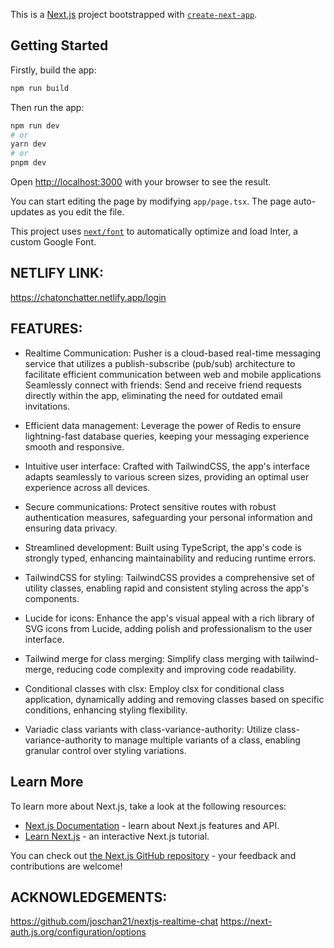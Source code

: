 This is a [Next.js](https://nextjs.org/) project bootstrapped with [`create-next-app`](https://github.com/vercel/next.js/tree/canary/packages/create-next-app).

## Getting Started

Firstly, build the app:
```bash
npm run build
```
Then run the app:
```bash
npm run dev
# or
yarn dev
# or
pnpm dev
```

Open [http://localhost:3000](http://localhost:3000) with your browser to see the result.

You can start editing the page by modifying `app/page.tsx`. The page auto-updates as you edit the file.

This project uses [`next/font`](https://nextjs.org/docs/basic-features/font-optimization) to automatically optimize and load Inter, a custom Google Font.

## NETLIFY LINK:
https://chatonchatter.netlify.app/login

## FEATURES:
* Realtime Communication: Pusher is a cloud-based real-time messaging service that utilizes a publish-subscribe (pub/sub) architecture to facilitate efficient communication between web and mobile applications
Seamlessly connect with friends: Send and receive friend requests directly within the app, eliminating the need for outdated email invitations.

* Efficient data management: Leverage the power of Redis to ensure lightning-fast database queries, keeping your messaging experience smooth and responsive.

* Intuitive user interface: Crafted with TailwindCSS, the app's interface adapts seamlessly to various screen sizes, providing an optimal user experience across all devices.

* Secure communications: Protect sensitive routes with robust authentication measures, safeguarding your personal information and ensuring data privacy.

* Streamlined development: Built using TypeScript, the app's code is strongly typed, enhancing maintainability and reducing runtime errors.

* TailwindCSS for styling: TailwindCSS provides a comprehensive set of utility classes, enabling rapid and consistent styling across the app's components.

* Lucide for icons: Enhance the app's visual appeal with a rich library of SVG icons from Lucide, adding polish and professionalism to the user interface.

* Tailwind merge for class merging: Simplify class merging with tailwind-merge, reducing code complexity and improving code readability.

* Conditional classes with clsx: Employ clsx for conditional class application, dynamically adding and removing classes based on specific conditions, enhancing styling flexibility.

* Variadic class variants with class-variance-authority: Utilize class-variance-authority to manage multiple variants of a class, enabling granular control over styling variations.

## Learn More
To learn more about Next.js, take a look at the following resources:

- [Next.js Documentation](https://nextjs.org/docs) - learn about Next.js features and API.
- [Learn Next.js](https://nextjs.org/learn) - an interactive Next.js tutorial.

You can check out [the Next.js GitHub repository](https://github.com/vercel/next.js/) - your feedback and contributions are welcome!

## ACKNOWLEDGEMENTS:
https://github.com/joschan21/nextjs-realtime-chat
https://next-auth.js.org/configuration/options





